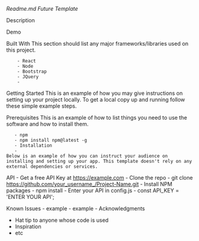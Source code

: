 *Readme.md Future Template*

Description


Demo


Built With
    This section should list any major frameworks/libraries used on this project. 

        - React
        - Node
        - Bootstrap
        - JQuery
        - 

Getting Started
    This is an example of how you may give instructions on setting up your project locally. To get a local copy up and running follow these simple example steps.

Prerequisites
    This is an example of how to list things you need to use the software and how to install them.

       - npm
       - npm install npm@latest -g
       - Installation
       - 
    Below is an example of how you can instruct your audience on installing and setting up your app. This template doesn't rely on any external dependencies or services.

API
    - Get a free API Key at https://example.com
    - Clone the repo
    - git clone https://github.com/your_username_/Project-Name.git
    - Install NPM packages
    - npm install
    - Enter your API in config.js
    - const API_KEY = 'ENTER YOUR API';

Known Issues 
    - example
    - example
    - 
Acknowledgments
   - Hat tip to anyone whose code is used
   - Inspiration
   - etc